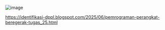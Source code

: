 ![image](https://github.com/user-attachments/assets/6596b4bf-b32b-4bf2-b825-4b3faece70fb)

https://identifikasi-dppl.blogspot.com/2025/06/pemrograman-perangkat-beregerak-tugas_25.html
